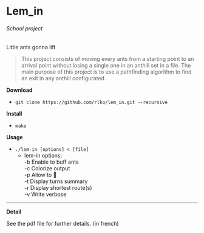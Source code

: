 Lem\_in
======

###### School project

Little ants gonna lift

> This project consists of moving every ants from a starting point to an arrival point without losing a single one in an anthill set in a file. The main purpose of this project is to use a pathfinding algorithm to find an exit in any anthill configurated.

**Download**
* `git clone https://github.com/rlko/lem_in.git --recursive`

**Install**
* `make`

**Usage**
* `./lem-in [options] < [file]`
	* lem-in options:
<br /> -b   Enable to buff ants
<br /> -c   Colorize output
<br /> -p   Allow to 🍕
<br /> -t   Display turns summary
<br /> -r   Display shortest route(s)
<br /> -v   Write verbose

---

**Detail**

See the pdf file for further details. (in french)
